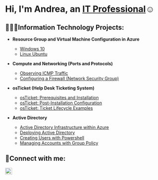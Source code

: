 <h1>Hi, I'm Andrea, an <a href="https://linkedin.com/in/andrea-miller-entra">IT Professional</a>☺</h1>

<h2>👩🏾‍💻Information Technology Projects:</h2>

- <b>Resource Group and Virtual Machine Configuration in Azure</b>
  - [Windows 10 ](https://github.com/amille90/windows10)
  - [Linux Ubuntu](https://github.com/amille90/linux-ubuntu)

- <b>Compute and Networking (Ports and Protocols)</b>
  - [Observing ICMP Traffic](https://github.com/amille90/observing-ICMP-Traffic)
  - [Configuring a Firewall (Network Security Group)](https://github.com/amille90/Config.-Firewall-Network-Security-Group)




- <b>osTicket (Help Desk Ticketing System)</b>
  - [osTicket: Prerequisites and Installation](https://github.com/amille90/osticket-prereqs)
  - [osTicket: Post-Installation Configuration](https://github.com/amille90/post-install-config)
  - [osTicket: Ticket Lifecycle Examples](https://github.com/amille90/ticket-lifecycle)

- <b>Active Directory</b>
  - [Active Directory Infrastructure within Azure](https://github.com/amille90/configure-ad)
  - [Deploying Active Directory](https://github.com/amille90/azure-network-protocols)
  - [Creating Users with Powershell](https://github.com/amille90/azure-network-protocols)
  - [Managing Accounts with Group Policy](https://github.com/amille90/azure-network-protocols)


<h2>🤳Connect with me:</h2>


[<img align="left" alt="andrea-miller-entra | LinkedIn" width="22px" src="https://cdn.jsdelivr.net/npm/simple-icons@v3/icons/linkedin.svg" />][linkedin]

[linkedin]: https://linkedin.com/in/andrea-miller-entra
<!--
**amille90/amille90** is a ✨ _special_ ✨ repository because its `README.md` (this file) appears on your GitHub profile.

Here are some ideas to get you started:

- 🔭 I’m currently working on ...
- 🌱 I’m currently learning ...
- 👯 I’m looking to collaborate on ...
- 🤔 I’m looking for help with ...
- 💬 Ask me about ...
- 📫 How to reach me: ...
- 😄 Pronouns: ...
- ⚡ Fun fact: ...
-->
